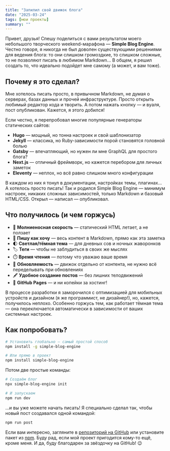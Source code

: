 ```yaml
---
title: "Запилил свой движок блога"
date: "2025-03-24"
tags: [мои проекты]
summary: ""
---
```


Привет, друзья! Спешу поделиться с вами результатом моего небольшого творческого weekend-марафона — **Simple Blog Engine**. Честно говоря, я никогда не был доволен существующими решениями для ведения блога: то они слишком громоздкие, то слишком сложные, то не позволяют писать в любимом Markdown... В общем, я решил создать то, что идеально подойдет мне самому (а может, и вам тоже).

## Почему я это сделал?

Мне хотелось писать просто, в привычном Markdown, не думая о серверах, базах данных и прочей инфраструктуре. Просто открыть любимый редактор кода и творить. А потом нажать кнопку — и вуаля, пост опубликован. Кажется, я этого добился!

Если честно, я перепробовал многие популярные генераторы статических сайтов:
- **Hugo** — мощный, но тонна настроек и свой шаблонизатор
- **Jekyll** — классика, но Ruby-зависимости порой становятся головной болью
- **Gatsby** — впечатляющий, но нужен ли мне GraphQL для простого блога?
- **Next.js** — отличный фреймворк, но кажется перебором для личных заметок
- **Eleventy** — неплох, но всё равно слишком много конфигурации

В каждом из них я тонул в документации, настройках темы, плагинах... А хотелось просто писать! Так и родился Simple Blog Engine — минимум настроек, никаких сложных зависимостей, только Markdown и базовый HTML/CSS. Открыл — написал — опубликовал.

## Что получилось (и чем горжусь)

- 🚀 **Молниеносная скорость** — статический HTML летает, а не ползает
- 📝 **Пишу как хочу** — весь контент в Markdown, прямо как эта заметка
- 🌓 **Светлая/тёмная тема** — для дневных сов и ночных жаворонков
- 🏷️ **Теги** — чтобы не заблудиться в своих же мыслях
- ⏱️ **Время чтения** — потому что уважаю ваше время
- 🔄 **Обновляемость** — движок отдельно от контента, не нужно всё переделывать при обновлениях
- 🖋️ **Удобное создание постов** — без лишних телодвижений
- 🚢 **GitHub Pages** — и ни копейки за хостинг!

В процессе разработки я заморочился с оптимизацией для мобильных устройств и дизайном (я же программист, не дизайнер!), но, кажется, получилось неплохо. Особенно горжусь тем, как работает тёмная тема — она переключается автоматически в зависимости от ваших системных настроек.

## Как попробовать?

```bash
# Установить глобально — самый простой способ
npm install -g simple-blog-engine

# Или прямо в проект
npm install simple-blog-engine
```

Потом две простые команды:

```bash
# Создаём блог
npx simple-blog-engine init

# И запускаем
npm run dev
```

...и вы уже можете начать писать! Я специально сделал так, чтобы новый пост создавался одной командой:

```bash
npm run post
```

Если вам интересно, загляните в [репозиторий на GitHub](https://github.com/region23/simple-blog-engine) или установите пакет из [npm](https://www.npmjs.com/package/simple-blog-engine). Буду рад, если мой проект пригодится кому-то ещё, кроме меня. И да, буду благодарен за звёздочку на GitHub! 😉